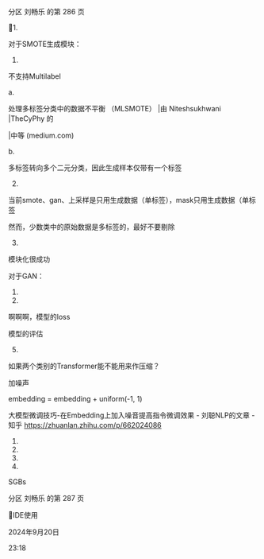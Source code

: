 分区 刘畅乐 的第 286 页

1.

对于SMOTE生成模块：

1.

不支持Multilabel

a.

处理多标签分类中的数据不平衡 （MLSMOTE） |由 Niteshsukhwani |TheCyPhy 的

|中等 (medium.com)

b.

多标签转向多个二元分类，因此生成样本仅带有一个标签

2.

当前smote、gan、上采样是只用生成数据（单标签），mask只用生成数据（单标签

然而，少数类中的原始数据是多标签的，最好不要剔除

3.

模块化很成功

对于GAN：

1.

2.

啊啊啊，模型的loss

模型的评估

5.

如果两个类别的Transformer能不能用来作压缩？

加噪声

embedding = embedding + uniform(-1, 1)

大模型微调技巧-在Embedding上加入噪音提高指令微调效果 - 刘聪NLP的文章 - 知乎
https://zhuanlan.zhihu.com/p/662024086

1.

2.

3.

1.

SGBs

分区 刘畅乐 的第 287 页

IDE使用

2024年9月20日

23:18